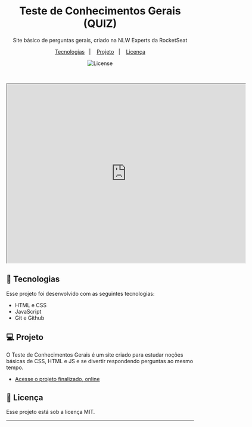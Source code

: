 <h1 align="center"> Teste de Conhecimentos Gerais (QUIZ) </h1>

<p align="center">
Site básico de perguntas gerais, criado na NLW Experts da RocketSeat <br/>
</p>

<p align="center">
  <a href="#-tecnologias">Tecnologias</a>&nbsp;&nbsp;&nbsp;|&nbsp;&nbsp;&nbsp;
  <a href="#-projeto">Projeto</a>&nbsp;&nbsp;&nbsp;|&nbsp;&nbsp;&nbsp;
  <a href="#memo-licença">Licença</a>
</p>

<p align="center">
  <img alt="License" src="https://img.shields.io/static/v1?label=license&message=MIT&color=49AA26&labelColor=000000">
</p>

<br>

<p align="center">
  <iframe src="https://drive.google.com/file/d/10il5EOw79wWUChLV6n79H_sjYqCG1G6F/preview" width="640" height="480" allow="autoplay"></iframe>
</p>

## 🚀 Tecnologias

Esse projeto foi desenvolvido com as seguintes tecnologias:

- HTML e CSS
- JavaScript
- Git e Github

## 💻 Projeto

O Teste de Conhecimentos Gerais é um site criado para estudar noções básicas de CSS, HTML e JS e se divertir respondendo perguntas ao mesmo tempo.

- [Acesse o projeto finalizado, online](https://github.com/raphatardin/teste-de-conhecimentos/)


## :memo: Licença

Esse projeto está sob a licença MIT.

---

